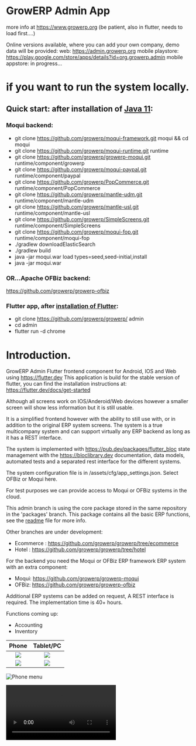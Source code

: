 # GrowERP Admin App 

more info at https://www.growerp.org (be patient, also in flutter, needs to load first....)

Online versions available, where you can add your own company, demo data will be provided:
web: https://admin.growerp.org
mobile playstore: https://play.google.com/store/apps/details?id=org.growerp.admin
mobile appstore: in progress...

# if you want to run the system locally.
## Quick start: after installation of [Java 11](https://openjdk.java.net/install/):
### Moqui backend:
  - git clone https://github.com/growerp/moqui-framework.git moqui && cd moqui
  - git clone https://github.com/growerp/moqui-runtime.git runtime
  - git clone https://github.com/growerp/growerp-moqui.git runtime/component/growerp
  - git clone https://github.com/growerp/moqui-paypal.git runtime/component/paypal
  - git clone https://github.com/growerp/PopCommerce.git runtime/component/PopCommerce
  - git clone https://github.com/growerp/mantle-udm.git runtime/component/mantle-udm
  - git clone https://github.com/growerp/mantle-usl.git runtime/component/mantle-usl
  - git clone https://github.com/growerp/SimpleScreens.git runtime/component/SimpleScreens
  - git clone https://github.com/growerp/moqui-fop.git runtime/component/moqui-fop
  - ./gradlew downloadElasticSearch
  - ./gradlew build
  - java -jar moqui.war load types=seed,seed-initial,install
  - java -jar moqui.war

### OR...Apache OFBiz backend:
  https://github.com/growerp/growerp-ofbiz

### Flutter app, after [installation of Flutter](https://flutter.dev/docs/get-started/install):
  - git clone https://github.com/growerp/growerp/ admin
  - cd admin
  - flutter run -d chrome

# Introduction.
GrowERP Admin Flutter frontend component for Android, IOS and Web using https://flutter.dev This application is build for the stable version of flutter, you can find the installation instructions at: https://flutter.dev/docs/get-started

Although all screens work on IOS/Anderoid/Web devices however a smaller screen will show less information but it is still usable.

It is a simplified frontend however with the ability to still use with, or in addition to the original ERP system screens.
The system is a true multicompany system and can support virtually any ERP backend as long as it has a REST interface.

The system is implemented with https://pub.dev/packages/flutter_bloc state management with the https://bloclibrary.dev documentation, data models, automated tests and a separated rest interface for the different systems. 

The system configuration file is in /assets/cfg/app_settings.json. Select OFBiz or Moqui here.

For test purposes we can provide access to Moqui or OFBiz systems in the cloud.

This admin branch is using the core package stored in the same repository in the 'packages' branch.
This package contains all the basic ERP functions, see the [readme](https://github.com/growerp/growerp/blob/packages/core/README.md) file for more info.

Other branches are under development:
  - Ecommerce : https://github.com/growerp/growerp/tree/ecommerce
  - Hotel : https://github.com/growerp/growerp/tree/hotel

For the backend you need the Moqui or OFBiz ERP framework ERP system
  with an extra component:
  - Moqui:  https://github.com/growerp/growerp-moqui
  - OFBiz:  https://github.com/growerp/growerp-ofbiz

Additional ERP systems can be added on request, A REST interface is required.
The implementation time is 40+ hours.

Functions coming up:
* Accounting
* Inventory

Phone                                                                                         |  Tablet/PC
:--------------------------------------------------------------------------------------------:|:---------------------------------------------------------------------------------------:
![](https://raw.githubusercontent.com/growerp/growerp/master/screenPrints/phoneDashboard.png) | ![](https://raw.githubusercontent.com/growerp/growerp/master/screenPrints/pcDashboard.png)
![](https://raw.githubusercontent.com/growerp/growerp/master/screenPrints/phoneCat.png)       | ![](https://raw.githubusercontent.com/growerp/growerp/master/screenPrints/pcCat.png)

![Phone menu](https://raw.githubusercontent.com/growerp/growerp/master/screenPrints/phoneMenu.png)

![Download here a short movie to show the Adaptive App in action](https://raw.githubusercontent.com/growerp/growerp/master/screenPrints/responsive.mp4)

